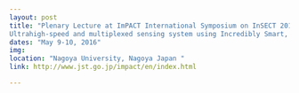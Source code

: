 ```yaml
---
layout: post
title: "Plenary Lecture at ImPACT International Symposium on InSECT 2016:
Ultrahigh-speed and multiplexed sensing system using Incredibly Smart, Efficient and Compact devices by insect Technology (InSECT) "
dates: "May 9-10, 2016"
img: 
location: "Nagoya University, Nagoya Japan "
link: http://www.jst.go.jp/impact/en/index.html

---
```

